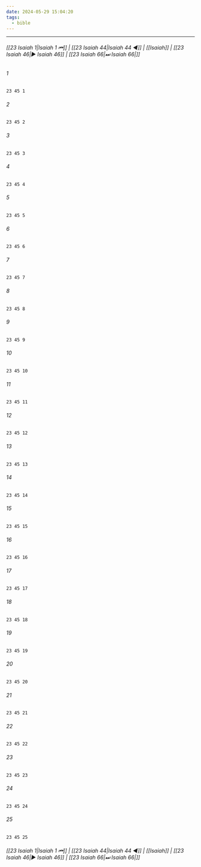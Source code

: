 ```yaml
---
date: 2024-05-29 15:04:20
tags:
  - bible
---
```

___

###### [[23 Isaiah 1|Isaiah 1 ⏮]] | [[23 Isaiah 44|Isaiah 44 ◀]] | [[Isaiah]] | [[23 Isaiah 46|▶ Isaiah 46]] | [[23 Isaiah 66|⏭ Isaiah 66|]]

###### 1
``` verse
23 45 1 
```
###### 2
``` verse
23 45 2 
```
###### 3
``` verse
23 45 3 
```
###### 4
``` verse
23 45 4 
```
###### 5
``` verse
23 45 5 
```
###### 6
``` verse
23 45 6 
```
###### 7
``` verse
23 45 7 
```
###### 8
``` verse
23 45 8 
```
###### 9
``` verse
23 45 9 
```
###### 10
``` verse
23 45 10 
```
###### 11
``` verse
23 45 11 
```
###### 12
``` verse
23 45 12 
```
###### 13
``` verse
23 45 13 
```
###### 14
``` verse
23 45 14 
```
###### 15
``` verse
23 45 15 
```
###### 16
``` verse
23 45 16 
```
###### 17
``` verse
23 45 17 
```
###### 18
``` verse
23 45 18 
```
###### 19
``` verse
23 45 19 
```
###### 20
``` verse
23 45 20 
```
###### 21
``` verse
23 45 21 
```
###### 22
``` verse
23 45 22 
```
###### 23
``` verse
23 45 23 
```
###### 24
``` verse
23 45 24 
```
###### 25
``` verse
23 45 25 
```

###### [[23 Isaiah 1|Isaiah 1 ⏮]] | [[23 Isaiah 44|Isaiah 44 ◀]] | [[Isaiah]] | [[23 Isaiah 46|▶ Isaiah 46]] | [[23 Isaiah 66|⏭ Isaiah 66|]]

